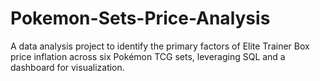 # Pokemon-Sets-Price-Analysis
A data analysis project to identify the primary factors of Elite Trainer Box price inflation across six Pokémon TCG sets, leveraging SQL and a dashboard for visualization.
